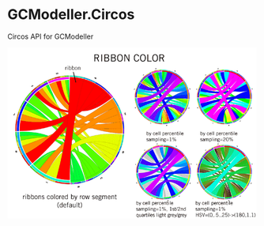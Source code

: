 # GCModeller.Circos
Circos API for GCModeller


![](https://raw.githubusercontent.com/SMRUCC/GCModeller.Circos/master/image-07.png)
